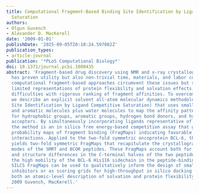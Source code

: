 ```yaml
---
title: Computational Fragment-Based Binding Site Identification by Ligand Competitive
  Saturation
authors:
- Olgun Guvench
- Alexander D. MacKerell
date: '2009-01-01'
publishDate: '2025-09-05T20:10:24.597082Z'
publication_types:
- article-journal
publication: '*PLoS Computational Biology*'
doi: 10.1371/journal.pcbi.1000435
abstract: 'Fragment-based drug discovery using NMR and x-ray crystallographic methods
  has proven utility but also non-trivial time, materials, and labor costs. Current
  computational fragment-based approaches circumvent these issues but suffer from
  limited representations of protein flexibility and solvation effects, leading to
  difficulties with rigorous ranking of fragment affinities. To overcome these limitations
  we describe an explicit solvent all-atom molecular dynamics methodology (SILCS:
  Site Identification by Ligand Competitive Saturation) that uses small aliphatic
  and aromatic molecules plus water molecules to map the affinity pattern of a protein
  for hydrophobic groups, aromatic groups, hydrogen bond donors, and hydrogen bond
  acceptors. By simultaneously incorporating ligands representative of all these functionalities,
  the method is an in silico free energy-based competition assay that generates three-dimensional
  probability maps of fragment binding (FragMaps) indicating favorable fragment:protein
  interactions. Applied to the two-fold symmetric oncoprotein BCL-6, the SILCS method
  yields two-fold symmetric FragMaps that recapitulate the crystallographic binding
  modes of the SMRT and BCOR peptides. These FragMaps account both for important sequence
  and structure differences in the C-terminal halves of the two peptides and also
  the high mobility of the BCL-6 His116 sidechain in the peptide-binding groove. Such
  SILCS FragMaps can be used to qualitatively inform the design of small-molecule
  inhibitors or as scoring grids for high-throughput in silico docking that incorporate
  both an atomic-level description of solvation and protein flexibility. o̧pyright
  2009 Guvench, MacKerell.'
---
```

